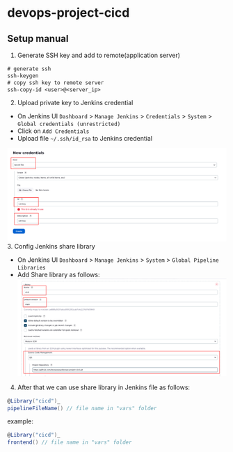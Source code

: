 # devops-project-cicd

## Setup manual

1. Generate SSH key and add to remote(application server)
```shell
# generate ssh
ssh-keygen
# copy ssh key to remote server
ssh-copy-id <user>@<server_ip>
```
2. Upload private key to Jenkins credential

- On Jenkins UI `Dashboard` >  `Manage Jenkins` >  `Credentials` >  `System` > `Global credentials (unrestricted)`
- Click on `Add Credentials`
- Upload file `~/.ssh/id_rsa` to Jenkins credential

![credentials.png](images%2Fcredentials.png)
3. Config Jenkins share library
- On Jenkins UI `Dashboard` >  `Manage Jenkins` > `System` > `Global Pipeline Libraries`
- Add Share library as follows:
![share-lib.png](images%2Fshare-lib.png)
4. After that we can use share library in Jenkins file as follows:
```groovy
@Library("cicd")_
pipelineFileName() // file name in "vars" folder 
```
example:
```groovy
@Library("cicd")_
frontend() // file name in "vars" folder 
```
